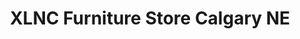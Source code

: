 ---
title: "XLNC Furniture Store Calgary NE"
url: /calgary/xlnc-furniture-store-calgary-ne/
shop: Möbel
---